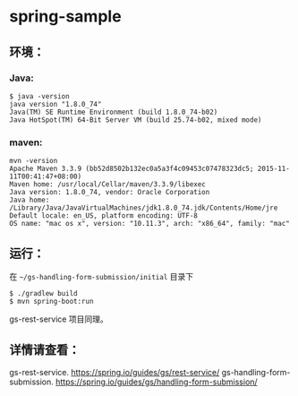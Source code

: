 # spring-sample

## 环境：

### Java:

    $ java -version
    java version "1.8.0_74"
    Java(TM) SE Runtime Environment (build 1.8.0_74-b02)
    Java HotSpot(TM) 64-Bit Server VM (build 25.74-b02, mixed mode)

### maven:

    mvn -version
    Apache Maven 3.3.9 (bb52d8502b132ec0a5a3f4c09453c07478323dc5; 2015-11-11T00:41:47+08:00)
    Maven home: /usr/local/Cellar/maven/3.3.9/libexec
    Java version: 1.8.0_74, vendor: Oracle Corporation
    Java home: /Library/Java/JavaVirtualMachines/jdk1.8.0_74.jdk/Contents/Home/jre
    Default locale: en_US, platform encoding: UTF-8
    OS name: "mac os x", version: "10.11.3", arch: "x86_64", family: "mac"

## 运行：

在 `~/gs-handling-form-submission/initial` 目录下

    $ ./gradlew build
    $ mvn spring-boot:run

gs-rest-service 项目同理。

## 详情请查看：

gs-rest-service. <https://spring.io/guides/gs/rest-service/>
gs-handling-form-submission. <https://spring.io/guides/gs/handling-form-submission/>

